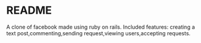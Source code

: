 # README
A clone of facebook made using ruby on rails. Included features: creating a text post,commenting,sending request,viewing users,accepting requests.
 
